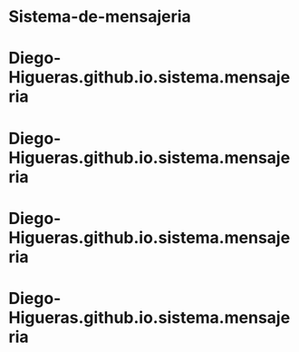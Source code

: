 # Sistema-de-mensajeria
# Diego-Higueras.github.io.sistema.mensajeria
# Diego-Higueras.github.io.sistema.mensajeria
# Diego-Higueras.github.io.sistema.mensajeria
# Diego-Higueras.github.io.sistema.mensajeria
